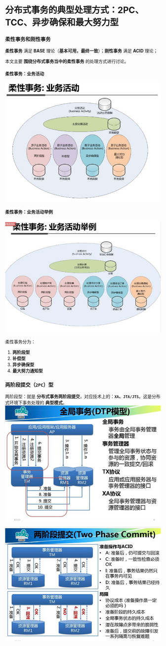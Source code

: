 分布式事务的典型处理方式：2PC、TCC、异步确保和最大努力型
==========================================================================================
### 柔性事务和刚性事务
**柔性事务** 满足 **BASE** 理论（**基本可用，最终一致**）；**刚性事务** 满足 **ACID** 理论；

本文主要 **围绕分布式事务当中的柔性事务** 的处理方式进行讨论。

#### 柔性事务：业务活动
![柔性事务：业务活动](img/p1.jpg)

#### 柔性事务：业务活动举例
![柔性事务：业务活动举例](img/p2.jpg)

柔性事务分为：
1. **两阶段型**
2. **补偿型**
3. **异步确保型**
4. **最大努力通知型**

### 两阶段提交（`2PC`）型
两阶段型：就是 **分布式事务两阶段提交**，对应技术上的：**`XA`、`JTA/JTS`**。这是分布式环境下事务处理的 **典型模式**。
![全局事务(DTP模型)](img/p3.jpg)

![两阶段提交](img/p4.jpg)
